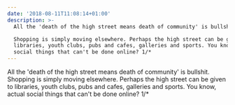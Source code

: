 ```yaml
---
date: '2018-08-11T11:08:14+01:00'
description: >-
  All the 'death of the high street means death of community' is bullshit.

  Shopping is simply moving elsewhere. Perhaps the high street can be given to
  libraries, youth clubs, pubs and cafes, galleries and sports. You know, actual
  social things that can't be done online? 1/*
---
```

All the 'death of the high street means death of community' is bullshit.
Shopping is simply moving elsewhere. Perhaps the high street can be given to libraries, youth clubs, pubs and cafes, galleries and sports. You know, actual social things that can't be done online? 1/*
